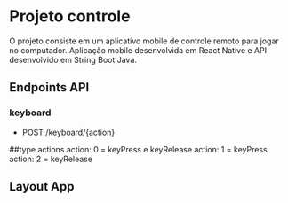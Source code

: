 # Projeto controle

 O projeto consiste em um aplicativo mobile de controle remoto para jogar no computador. Aplicação mobile desenvolvida em React Native e API desenvolvido em String Boot Java.

## Endpoints API

### keyboard
* POST /keyboard/{action}

##type actions
action: 0 = keyPress e keyRelease 
action: 1 = keyPress
action: 2 = keyRelease


## Layout App

